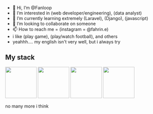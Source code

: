 - 👋 Hi, I’m @Fanloop
- 👀 I’m interested in (web developer/engineering), (data analyst)
- 🌱 I’m currently learning extremely (Laravel), (Django), (javascript)
- 💞️ I’m looking to collaborate on someone
- 📫 How to reach me = (instagram = @fahrin.e)
- i like (play game), (play/watch football), and others
- yeahhh.... my english isn't very well, but i always try


## My stack
<img src="https://cdn.jsdelivr.net/gh/devicons/devicon@latest/icons/laravel/laravel-original-wordmark.svg" height="100" />
<img src="https://cdn.jsdelivr.net/gh/devicons/devicon@latest/icons/livewire/livewire-original-wordmark.svg" height="100" />
<img src="https://cdn.jsdelivr.net/gh/devicons/devicon@latest/icons/tailwindcss/tailwindcss-original-wordmark.svg" height="100" />
<img src="https://cdn.jsdelivr.net/gh/devicons/devicon@latest/icons/bootstrap/bootstrap-original-wordmark.svg" height="100" />

no many more i think
